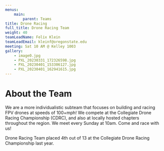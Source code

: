 ```yaml
---
menus: 
    main:
        parent: Teams
title: Drone Racing
full_title: Drone Racing Team
weight: 40
teamLeadName: Felix Klein
teamLeadEmail: kleinf@oregonstate.edu
meeting: Sat 10 AM @ Kelley 1003
gallery:
    - image0.jpg
    - PXL_20230331_172326598.jpg
    - PXL_20230401_153306127.jpg
    - PXL_20230401_162941615.jpg
---
```


# About the Team

We are a more individualistic subteam that focuses on building and racing FPV drones at speeds of 100+mph! We compete at the Collegiate Drone Racing Championship (CDRC), and also at locally hosted chapters throughout the region. We meet every Sunday at 10am. Come and race with us!

Drone Racing Team placed 4th out of 13 at the Collegiate Drone Racing Championship last year.

<!-- # Getting Involved

Lorem ipsum dolor sit amet, consectetur adipiscing elit, sed do eiusmod tempor incididunt ut labore et dolore magna aliqua. Ut enim ad minim veniam, quis nostrud exercitation ullamco laboris nisi ut aliquip ex ea commodo consequat. 

# Something Else

Lorem ipsum dolor sit amet, consectetur adipiscing elit, sed do eiusmod tempor incididunt ut labore et dolore magna aliqua. Ut enim ad minim veniam, quis nostrud exercitation ullamco laboris nisi ut aliquip ex ea commodo consequat. Duis aute irure dolor in reprehenderit in voluptate velit esse cillum dolore eu fugiat nulla pariatur.  -->